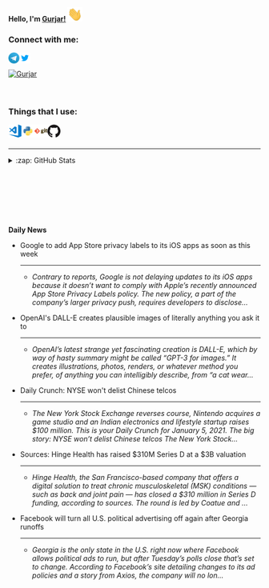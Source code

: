 #### Hello, I'm [Gurjar!](https://GurjarKing.github.io) <img src="https://raw.githubusercontent.com/ABSphreak/ABSphreak/master/gifs/Hi.gif" width="30px"></h2>


### Connect with me:

[<img align="left" alt="Gurjar | Telegram" width="22px" src="https://raw.githubusercontent.com/github/explore/80688e429a7d4ef2fca1e82350fe8e3517d3494d/topics/telegram/telegram.png" />][Telegram]
[<img align="left" alt="Gurjar | Twitter" width="22px" src="https://raw.githubusercontent.com/github/explore/80688e429a7d4ef2fca1e82350fe8e3517d3494d/topics/twitter/twitter.png" />][Twitter]
<br >
<br >
<a href="https://github.com/GurjarKing"><img src="https://komarev.com/ghpvc/?username=GurjarKing" alt="Gurjar" /></a> <br />
<br />
<br />
<!-- <br >

![](https://visitor-badge.glitch.me/badge?page_id=GurjarKing)

<br /> -->

### Things that I use:

[<img align="left" alt="Visual Studio Code" width="26px" src="https://raw.githubusercontent.com/github/explore/80688e429a7d4ef2fca1e82350fe8e3517d3494d/topics/visual-studio-code/visual-studio-code.png" />][VSCode]
[<img align="left" alt="Python" width="26px" src="https://raw.githubusercontent.com/github/explore/80688e429a7d4ef2fca1e82350fe8e3517d3494d/topics/python/python.png" />][Python]
[<img align="left" alt="Git" width="26px" src="https://raw.githubusercontent.com/github/explore/80688e429a7d4ef2fca1e82350fe8e3517d3494d/topics/git/git.png" />][Git]
[<img align="left" alt="GitHub" width="26px" src="https://raw.githubusercontent.com/github/explore/78df643247d429f6cc873026c0622819ad797942/topics/github/github.png" />][Github]

<br />
<br />

---
<details>
  <summary>:zap: GitHub Stats</summary>

<img align="left" alt="Gurjar's Github Stats" src="https://github-readme-stats.vercel.app/api?username=GurjarKing&show_icons=true&hide_border=true&count_private=true&include_all_commit=true&theme=algolia" />

</details>

<!-- ### 🔔 My latest tweet
<a href="https://twitter.com/Gurjar_King43" target="_blank">
	<img src="https://github.com/GurjarKing/GurjarKing/raw/master/tweet.png" width="70%" align="center" alt="Click to view on Twitter" title="My latest tweet, as an image"/>
</a> -->
<br>

<pre>

</pre>

<!-- **Quote of the hour:**

{qoth}

~ {qoth_author}
<pre>

</pre> -->
<br>
<pre>


</pre>
<strong>Daily News</strong>
  
  - Google to add App Store privacy labels to its iOS apps as soon as this week
     <hr/>
     
      - *Contrary to reports, Google is not delaying updates to its iOS apps because it doesn’t want to comply with Apple’s recently announced App Store Privacy Labels policy. The new policy, a part of the company’s larger privacy push, requires developers to disclose…*
     
  - OpenAI's DALL-E creates plausible images of literally anything you ask it to
      <hr/>
      
      - *OpenAI’s latest strange yet fascinating creation is DALL-E, which by way of hasty summary might be called “GPT-3 for images.” It creates illustrations, photos, renders, or whatever method you prefer, of anything you can intelligibly describe, from “a cat wear…*
      
  - Daily Crunch: NYSE won't delist Chinese telcos
      <hr/>
      
      - *The New York Stock Exchange reverses course, Nintendo acquires a game studio and an Indian electronics and lifestyle startup raises $100 million. This is your Daily Crunch for January 5, 2021. The big story: NYSE won’t delist Chinese telcos The New York Stock…*
      
  - Sources: Hinge Health has raised $310M Series D at a $3B valuation
      <hr/>
      
      - *Hinge Health, the San Francisco-based company that offers a digital solution to treat chronic musculoskeletal (MSK) conditions — such as back and joint pain — has closed a $310 million in Series D funding, according to sources. The round is led by Coatue and …*
       
  - Facebook will turn all U.S. political advertising off again after Georgia runoffs
      <hr/>
       
       - *Georgia is the only state in the U.S. right now where Facebook allows political ads to run, but after Tuesday’s polls close that’s set to change. According to Facebook’s site detailing changes to its ad policies and a story from Axios, the company will no lon…*
      

<br />

[VSCode]: https://code.visualstudio.com/
[Python]: https://www.python.org/
[Git]: https://git-scm.com/
[Github]: https://github.com/
[Telegram]: https://t.me/Gurjar_King/
[Twitter]: https://twitter.com/Gurjar_King43/
